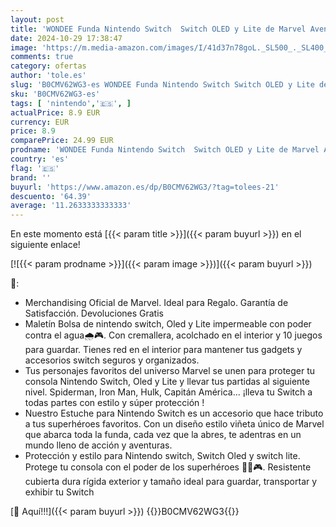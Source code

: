 ```yaml
---
layout: post
title: 'WONDEE Funda Nintendo Switch  Switch OLED y Lite de Marvel Avengers Estilo Cómic con Protección Interna de Pantalla y 10 Juegos para Guardar - Estuche/Funda Switch Case Marvel  Merchandising Oficial'
date: 2024-10-29 17:38:47
image: 'https://m.media-amazon.com/images/I/41d37n78goL._SL500_._SL400_.jpg'
comments: true
category: ofertas
author: 'tole.es'
slug: 'B0CMV62WG3-es WONDEE Funda Nintendo Switch Switch OLED y Lite de Marvel...'
sku: 'B0CMV62WG3-es'
tags: [ 'nintendo','🇪🇸', ]
actualPrice: 8.9 EUR
currency: EUR
price: 8.9
comparePrice: 24.99 EUR
prodname: 'WONDEE Funda Nintendo Switch  Switch OLED y Lite de Marvel Avengers Estilo Cómic con Protección Interna de Pantalla y 10 Juegos para Guardar - Estuche/Funda Switch Case Marvel  Merchandising Oficial'
country: 'es'
flag: '🇪🇸'
brand: ''
buyurl: 'https://www.amazon.es/dp/B0CMV62WG3/?tag=tolees-21'
descuento: '64.39'
average: '11.2633333333333'
---
```


En este momento está [{{< param title >}}]({{< param buyurl >}}) en el siguiente enlace!

[![{{< param prodname >}}]({{< param image >}})]({{< param buyurl >}})

🔎:

- Merchandising Oficial de Marvel. Ideal para Regalo. Garantía de Satisfacción. Devoluciones Gratis
- Maletín Bolsa de nintendo switch, Oled y Lite impermeable con poder contra el agua🌧️🎮. Con cremallera, acolchado en el interior y 10 juegos para guardar. Tienes red en el interior para mantener tus gadgets y accesorios switch seguros y organizados.
- Tus personajes favoritos del universo Marvel se unen para proteger tu consola Nintendo Switch, Oled y Lite y llevar tus partidas al siguiente nivel. Spiderman, Iron Man, Hulk, Capitán América... ¡lleva tu Switch a todas partes con estilo y súper protección !
- Nuestro Estuche para Nintendo Switch es un accesorio que hace tributo a tus superhéroes favoritos. Con un diseño estilo viñeta único de Marvel que abarca toda la funda, cada vez que la abres, te adentras en un mundo lleno de acción y aventuras.
- Protección y estilo para Nintendo switch, Switch Oled y switch lite. Protege tu consola con el poder de los superhéroes 🦸‍♂️🎮. Resistente cubierta dura rígida exterior y tamaño ideal para guardar, transportar y exhibir tu Switch

[🛒 Aquí!!!]({{< param buyurl >}})
{{<world>}}B0CMV62WG3{{</world>}}
